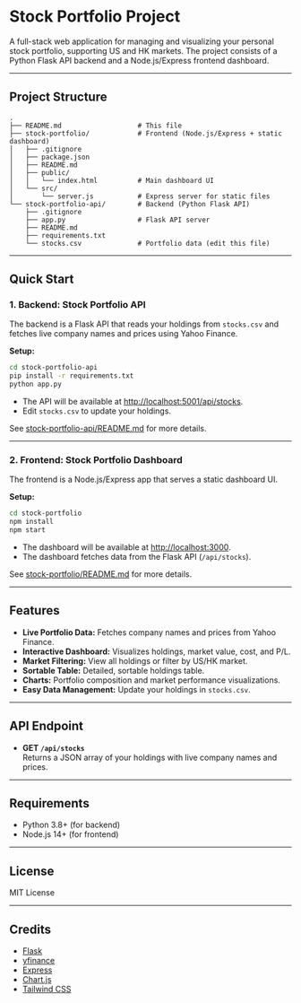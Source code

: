 # Stock Portfolio Project

A full-stack web application for managing and visualizing your personal stock portfolio, supporting US and HK markets. The project consists of a Python Flask API backend and a Node.js/Express frontend dashboard.

---

## Project Structure

```
.
├── README.md                   # This file
├── stock-portfolio/            # Frontend (Node.js/Express + static dashboard)
│   ├── .gitignore
│   ├── package.json
│   ├── README.md
│   ├── public/
│   │   └── index.html          # Main dashboard UI
│   └── src/
│       └── server.js           # Express server for static files
└── stock-portfolio-api/        # Backend (Python Flask API)
    ├── .gitignore
    ├── app.py                  # Flask API server
    ├── README.md
    ├── requirements.txt
    └── stocks.csv              # Portfolio data (edit this file)
```

---

## Quick Start

### 1. Backend: Stock Portfolio API

The backend is a Flask API that reads your holdings from `stocks.csv` and fetches live company names and prices using Yahoo Finance.

**Setup:**

```bash
cd stock-portfolio-api
pip install -r requirements.txt
python app.py
```

- The API will be available at [http://localhost:5001/api/stocks](http://localhost:5001/api/stocks).
- Edit `stocks.csv` to update your holdings.

See [stock-portfolio-api/README.md](stock-portfolio-api/README.md) for more details.

---

### 2. Frontend: Stock Portfolio Dashboard

The frontend is a Node.js/Express app that serves a static dashboard UI.

**Setup:**

```bash
cd stock-portfolio
npm install
npm start
```

- The dashboard will be available at [http://localhost:3000](http://localhost:3000).
- The dashboard fetches data from the Flask API (`/api/stocks`).

See [stock-portfolio/README.md](stock-portfolio/README.md) for more details.

---

## Features

- **Live Portfolio Data:** Fetches company names and prices from Yahoo Finance.
- **Interactive Dashboard:** Visualizes holdings, market value, cost, and P/L.
- **Market Filtering:** View all holdings or filter by US/HK market.
- **Sortable Table:** Detailed, sortable holdings table.
- **Charts:** Portfolio composition and market performance visualizations.
- **Easy Data Management:** Update your holdings in `stocks.csv`.

---

## API Endpoint

- **GET `/api/stocks`**  
  Returns a JSON array of your holdings with live company names and prices.

---

## Requirements

- Python 3.8+ (for backend)
- Node.js 14+ (for frontend)

---

## License

MIT License

---

## Credits

- [Flask](https://flask.palletsprojects.com/)
- [yfinance](https://github.com/ranaroussi/yfinance)
- [Express](https://expressjs.com/)
- [Chart.js](https://www.chartjs.org/)
- [Tailwind CSS](https://tailwindcss.com/)